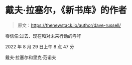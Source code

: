 # 戴夫·拉塞尔，《新书库》的作者

> 原文：<https://thenewstack.io/author/dave-russell/>

零信任:过去、现在和对未来行动的呼吁

2022 年 8 月 29 日上午 8 点 47 分

戴夫·拉塞尔和里克·范诺夫